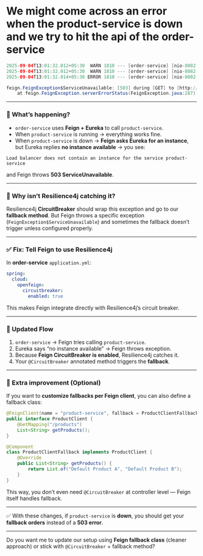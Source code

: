 # We might come across an error when the product-service is down and we try to hit the api of the order-service

```java
2025-09-04T13:01:32.012+05:30  WARN 1810 --- [order-service] [nio-8082-exec-7] o.s.c.l.core.RoundRobinLoadBalancer      : No servers available for service: product-service
2025-09-04T13:01:32.012+05:30  WARN 1810 --- [order-service] [nio-8082-exec-7] .s.c.o.l.FeignBlockingLoadBalancerClient : Load balancer does not contain an instance for the service product-service
2025-09-04T13:01:32.014+05:30 ERROR 1810 --- [order-service] [nio-8082-exec-7] o.a.c.c.C.[.[.[/].[dispatcherServlet]    : Servlet.service() for servlet [dispatcherServlet] in context with path [] threw exception [Request processing failed: feign.FeignException$ServiceUnavailable: [503] during [GET] to [http://product-service/products] [ProductClient#getProducts()]: [Load balancer does not contain an instance for the service product-service]] with root cause

feign.FeignException$ServiceUnavailable: [503] during [GET] to [http://product-service/products] [ProductClient#getProducts()]: [Load balancer does not contain an instance for the service product-service]
	at feign.FeignException.serverErrorStatus(FeignException.java:287) ~[feign-core-13.6.jar:na]
```

---

### 🔎 What’s happening?

* `order-service` uses **Feign + Eureka** to call `product-service`.
* When `product-service` is running → everything works fine.
* When `product-service` is down → **Feign asks Eureka for an instance**, but Eureka replies **no instance available** → you see:

```
Load balancer does not contain an instance for the service product-service
```

and Feign throws **503 ServiceUnavailable**.

---

### 🔹 Why isn’t Resilience4j catching it?

Resilience4j **CircuitBreaker** should wrap this exception and go to our **fallback method**.
But Feign throws a specific exception (`FeignException$ServiceUnavailable`) and sometimes the fallback doesn’t trigger unless configured properly.

---

### ✅ Fix: Tell Feign to use Resilience4j

In **order-service** `application.yml`:

```yaml
spring:
  cloud:
    openfeign:
      circuitbreaker:
        enabled: true
```

This makes Feign integrate directly with Resilience4j’s circuit breaker.

---

### 🔹 Updated Flow

1. `order-service` → Feign tries calling `product-service`.
2. Eureka says “no instance available” → Feign throws exception.
3. Because **Feign CircuitBreaker is enabled**, Resilience4j catches it.
4. Your `@CircuitBreaker` annotated method triggers the **fallback**.

---

### 🔧 Extra improvement (Optional)

If you want to **customize fallbacks per Feign client**, you can also define a fallback class:

```java
@FeignClient(name = "product-service", fallback = ProductClientFallback.class)
public interface ProductClient {
    @GetMapping("/products")
    List<String> getProducts();
}

@Component
class ProductClientFallback implements ProductClient {
    @Override
    public List<String> getProducts() {
        return List.of("Default Product A", "Default Product B");
    }
}
```

This way, you don’t even need `@CircuitBreaker` at controller level — Feign itself handles fallback.

---

✅ With these changes, if `product-service` is **down**, you should get your **fallback orders** instead of a **503 error**.

---

Do you want me to update our setup using **Feign fallback class** (cleaner approach) or stick with `@CircuitBreaker` + fallback method?
